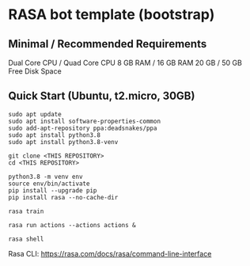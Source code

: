# RASA bot template (bootstrap)
    
## Minimal / Recommended Requirements
Dual Core CPU / Quad Core CPU
8 GB RAM / 16 GB RAM
20 GB / 50 GB Free Disk Space
    
## Quick Start (Ubuntu, t2.micro, 30GB)
```
sudo apt update
sudo apt install software-properties-common
sudo add-apt-repository ppa:deadsnakes/ppa
sudo apt install python3.8
sudo apt install python3.8-venv

git clone <THIS REPOSITORY>
cd <THIS REPOSITORY>

python3.8 -m venv env
source env/bin/activate
pip install --upgrade pip
pip install rasa --no-cache-dir

rasa train

rasa run actions --actions actions &

rasa shell
```

Rasa CLI:  https://rasa.com/docs/rasa/command-line-interface
